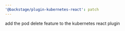 ```yaml
---
'@backstage/plugin-kubernetes-react': patch
---
```


add the pod delete feature to the kubernetes react plugin
